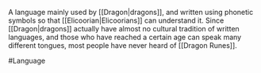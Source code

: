 A language mainly used by <span class="races">[[Dragon|dragons]]</span>, and written using phonetic symbols so that <span class="races">[[Elicoorian|Elicoorians]]</span> can understand it.
Since <span class="races">[[Dragon|dragons]]</span> actually have almost no cultural tradition of written languages, and those who have reached a certain age can speak many different tongues, most people have never heard of <span class="miscellaneous">[[Dragon Runes]]</span>.

#Language